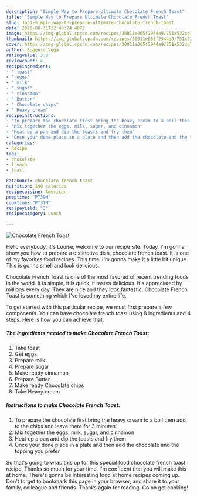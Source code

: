 ```yaml
---
description: "Simple Way to Prepare Ultimate Chocolate French Toast"
title: "Simple Way to Prepare Ultimate Chocolate French Toast"
slug: 3631-simple-way-to-prepare-ultimate-chocolate-french-toast
date: 2020-08-31T22:40:24.407Z
image: https://img-global.cpcdn.com/recipes/30011e065f2944a9/751x532cq70/chocolate-french-toast-recipe-main-photo.jpg
thumbnail: https://img-global.cpcdn.com/recipes/30011e065f2944a9/751x532cq70/chocolate-french-toast-recipe-main-photo.jpg
cover: https://img-global.cpcdn.com/recipes/30011e065f2944a9/751x532cq70/chocolate-french-toast-recipe-main-photo.jpg
author: Eugenia Vega
ratingvalue: 3.8
reviewcount: 4
recipeingredient:
- " toast"
- " eggs"
- " milk"
- " sugar"
- " cinnamon"
- " Butter"
- " Chocolate chips"
- " Heavy cream"
recipeinstructions:
- "To prepare the chocolate first bring the heavy cream to a boil then add to the chips and leave there for 3 minutes"
- "Mix together the eggs, milk, sugar, and cinnamon"
- "Heat up a pan and dip the toasts and fry them"
- "Once your done place in a plate and then add the chocolate and the topping you prefer"
categories:
- Recipe
tags:
- chocolate
- french
- toast

katakunci: chocolate french toast 
nutrition: 190 calories
recipecuisine: American
preptime: "PT39M"
cooktime: "PT37M"
recipeyield: "3"
recipecategory: Lunch

---
```



![Chocolate French Toast](https://img-global.cpcdn.com/recipes/30011e065f2944a9/751x532cq70/chocolate-french-toast-recipe-main-photo.jpg)

Hello everybody, it's Louise, welcome to our recipe site. Today, I'm gonna show you how to prepare a distinctive dish, chocolate french toast. It is one of my favorites food recipes. This time, I'm gonna make it a little bit unique. This is gonna smell and look delicious.



Chocolate French Toast is one of the most favored of recent trending foods in the world. It is simple, it is quick, it tastes delicious. It's appreciated by millions every day. They are nice and they look fantastic. Chocolate French Toast is something which I've loved my entire life.


To get started with this particular recipe, we must first prepare a few components. You can have chocolate french toast using 8 ingredients and 4 steps. Here is how you can achieve that.

<!--inarticleads1-->

##### The ingredients needed to make Chocolate French Toast:

1. Take  toast
1. Get  eggs
1. Prepare  milk
1. Prepare  sugar
1. Make ready  cinnamon
1. Prepare  Butter
1. Make ready  Chocolate chips
1. Take  Heavy cream




<!--inarticleads2-->

##### Instructions to make Chocolate French Toast:

1. To prepare the chocolate first bring the heavy cream to a boil then add to the chips and leave there for 3 minutes
1. Mix together the eggs, milk, sugar, and cinnamon
1. Heat up a pan and dip the toasts and fry them
1. Once your done place in a plate and then add the chocolate and the topping you prefer




So that's going to wrap this up for this special food chocolate french toast recipe. Thanks so much for your time. I'm confident that you will make this at home. There's gonna be interesting food at home recipes coming up. Don't forget to bookmark this page in your browser, and share it to your family, colleague and friends. Thanks again for reading. Go on get cooking!
